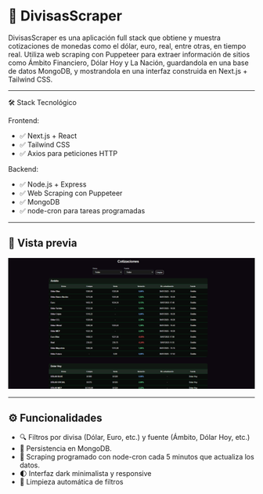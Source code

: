 # 💸 DivisasScraper

DivisasScraper es una aplicación full stack que obtiene y muestra cotizaciones de monedas como el dólar, euro, real, entre otras, en tiempo real. 
Utiliza web scraping con Puppeteer para extraer información de sitios como Ámbito Financiero, Dólar Hoy y La Nación, guardandola en una base de datos MongoDB, y mostrandola en una interfaz construida en Next.js + Tailwind CSS.

-------------------------------------------------------------

🛠️ Stack Tecnológico

Frontend:
- ✅ Next.js + React
- ✅ Tailwind CSS
- ✅ Axios para peticiones HTTP

Backend:
- ✅ Node.js + Express
- ✅ Web Scraping con Puppeteer
- ✅ MongoDB
- ✅ node-cron para tareas programadas

---

## 📸 Vista previa

![Vista del frontend](./screenshots/front.png)

---

## ⚙️ Funcionalidades

- 🔍 Filtros por divisa (Dólar, Euro, etc.) y fuente (Ámbito, Dólar Hoy, etc.)
- 💾 Persistencia en MongoDB.
- 🤖 Scraping programado con node-cron cada 5 minutos que actualiza los datos.
- 🌓 Interfaz dark minimalista y responsive
- 🔁 Limpieza automática de filtros
